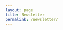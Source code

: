 ```yaml
---
layout: page
title: Newsletter
permalink: /newsletter/
---
```


<!-- Paste Substack embed here when ready -->
